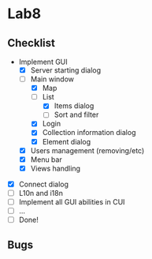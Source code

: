 # Lab8

## Checklist

  - Implement GUI
    - [X] Server starting dialog
    - [ ] Main window
      - [X] Map
      - [ ] List
        - [X] Items dialog
        - [ ] Sort and filter
      - [X] Login
      - [X] Collection information dialog
      - [X] Element dialog
    - [X] Users management (removing/etc)
    - [X] Menu bar
    - [X] Views handling
  - [X] Connect dialog
  - [ ] L10n and i18n
  - [ ] Implement all GUI abilities in CUI
  - [ ] ...
  - [ ] Done!

## Bugs
